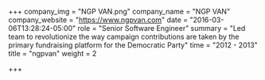 +++
company_img = "NGP VAN.png"
company_name = "NGP VAN"
company_website = "https://www.ngpvan.com"
date = "2016-03-06T13:28:24-05:00"
role = "Senior Software Engineer"
summary = "Led team to revolutionize the way campaign contributions are taken by the primary fundraising platform for the Democratic Party"
time = "2012 - 2013"
title = "ngpvan"
weight = 2

+++

